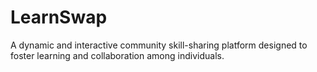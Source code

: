 # LearnSwap
A dynamic and interactive community skill-sharing platform designed to foster learning and collaboration among individuals. 
